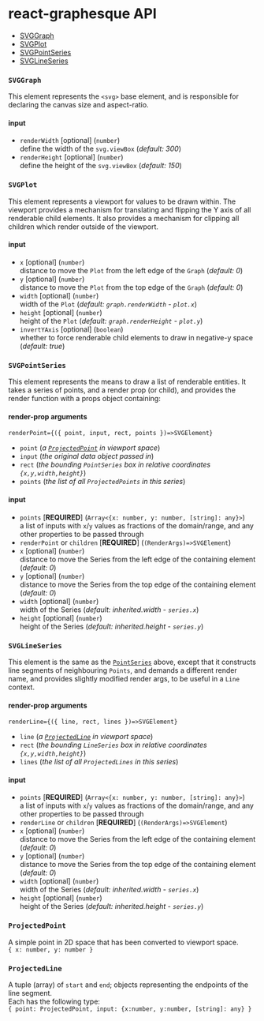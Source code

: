 # react-graphesque API

- [SVGGraph](#svggraph)
- [SVGPlot](#svgplot)
- [SVGPointSeries](#svgpointseries)
- [SVGLineSeries](#svglineseries)

### `SVGGraph`

This element represents the `<svg>` base element, and is responsible for declaring the canvas size and aspect-ratio.

#### input
- `renderWidth` [optional] (`number`)  
define the width of the `svg.viewBox` (*default: 300*)
- `renderHeight` [optional] (`number`)  
define the height of the `svg.viewBox` (*default: 150*)

### `SVGPlot`
This element represents a viewport for values to be drawn within. The viewport provides a mechanism for translating and flipping the Y axis of all renderable child elements. It also provides a mechanism for clipping all children which render outside of the viewport.

#### input
- `x` [optional] (`number`)  
distance to move the `Plot` from the left edge of the `Graph` (*default: 0*)
- `y` [optional] (`number`)  
distance to move the `Plot` from the top edge of the `Graph` (*default: 0*)
- `width` [optional] (`number`)  
width of the `Plot` (*default: `graph.renderWidth` - `plot.x`*)
- `height` [optional] (`number`)  
height of the `Plot` (*default: `graph.renderHeight` - `plot.y`*)
- `invertYAxis` [optional] (`boolean`)  
whether to force renderable child elements to draw in negative-y space (*default: true*)

### `SVGPointSeries`
This element represents the means to draw a list of renderable entities. It takes a series of points, and a render prop (or child), and provides the render function with a props object containing:

#### render-prop arguments
`renderPoint={({ point, input, rect, points })=>SVGElement}`
- `point` (*a [`ProjectedPoint`](#projectedpoint) in viewport space*)
- `input` (*the original data object passed in*)
- `rect` (*the bounding `PointSeries` box in relative coordinates `{x,y,width,height}`*)
- `points` (*the list of all `ProjectedPoints` in this series*)

#### input 

- `points` [**REQUIRED**] (`Array<{x: number, y: number, [string]: any}>`)  
a list of inputs with `x`/`y` values as fractions of the domain/range, and any other properties to be passed through
- `renderPoint` or `children` [**REQUIRED**] (`(RenderArgs)=>SVGElement`)
- `x` [optional] (`number`)  
distance to move the Series from the left edge of the containing element (*default: 0*)
- `y` [optional] (`number`)  
distance to move the Series from the top edge of the containing element (*default: 0*)
- `width` [optional] (`number`)  
width of the Series (*default: inherited.width - `series.x`*)
- `height` [optional] (`number`)  
height of the Series (*default: inherited.height - `series.y`*)

### `SVGLineSeries`
This element is the same as the [`PointSeries`](#svgpointseries) above, except that it constructs line segments of neighbouring `Points`, and demands a different render name, and provides slightly modified render args, to be useful in a `Line` context.

#### render-prop arguments
`renderLine={({ line, rect, lines })=>SVGElement}`
- `line` (*a [`ProjectedLine`](#projectedline) in viewport space*)
- `rect` (*the bounding `LineSeries` box in relative coordinates `{x,y,width,height}`*)
- `lines` (*the list of all `ProjectedLines` in this series*)

#### input 

- `points` [**REQUIRED**] (`Array<{x: number, y: number, [string]: any}>`)  
a list of inputs with `x`/`y` values as fractions of the domain/range, and any other properties to be passed through
- `renderLine` or `children` [**REQUIRED**] (`(RenderArgs)=>SVGElement`)
- `x` [optional] (`number`)  
distance to move the Series from the left edge of the containing element (*default: 0*)
- `y` [optional] (`number`)  
distance to move the Series from the top edge of the containing element (*default: 0*)
- `width` [optional] (`number`)  
width of the Series (*default: inherited.width - `series.x`*)
- `height` [optional] (`number`)  
height of the Series (*default: inherited.height - `series.y`*)

### `ProjectedPoint`
A simple point in 2D space that has been converted to viewport space.  
`{ x: number, y: number }`

### `ProjectedLine`
A tuple (array) of `start` and `end`; objects representing the endpoints of the line segment.  
Each has the following type:  
`{ point: ProjectedPoint, input: {x:number, y:number, [string]: any} }`